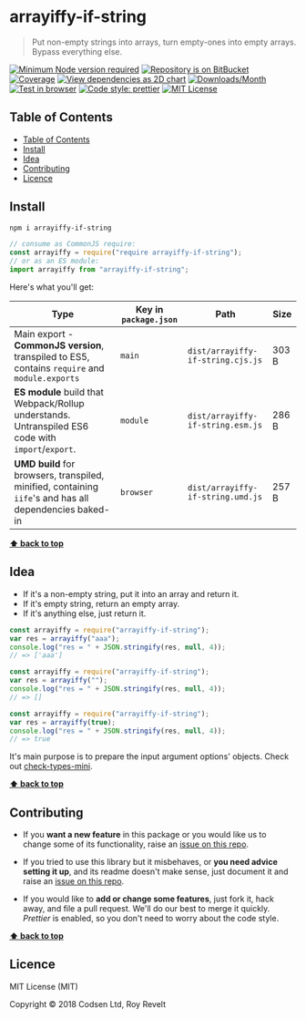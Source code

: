 # arrayiffy-if-string

> Put non-empty strings into arrays, turn empty-ones into empty arrays. Bypass everything else.

[![Minimum Node version required][node-img]][node-url]
[![Repository is on BitBucket][bitbucket-img]][bitbucket-url]
[![Coverage][cov-img]][cov-url]
[![View dependencies as 2D chart][deps2d-img]][deps2d-url]
[![Downloads/Month][downloads-img]][downloads-url]
[![Test in browser][runkit-img]][runkit-url]
[![Code style: prettier][prettier-img]][prettier-url]
[![MIT License][license-img]][license-url]

## Table of Contents

- [Table of Contents](#markdown-header-markdown-header-table-of-contents)
- [Install](#markdown-header-markdown-header-install)
- [Idea](#markdown-header-markdown-header-idea)
- [Contributing](#markdown-header-markdown-header-contributing)
- [Licence](#markdown-header-markdown-header-licence)

## Install

```bash
npm i arrayiffy-if-string
```

```js
// consume as CommonJS require:
const arrayiffy = require("require arrayiffy-if-string");
// or as an ES module:
import arrayiffy from "arrayiffy-if-string";
```

Here's what you'll get:

| Type                                                                                                    | Key in `package.json` | Path                              | Size  |
| ------------------------------------------------------------------------------------------------------- | --------------------- | --------------------------------- | ----- |
| Main export - **CommonJS version**, transpiled to ES5, contains `require` and `module.exports`          | `main`                | `dist/arrayiffy-if-string.cjs.js` | 303 B |
| **ES module** build that Webpack/Rollup understands. Untranspiled ES6 code with `import`/`export`.      | `module`              | `dist/arrayiffy-if-string.esm.js` | 286 B |
| **UMD build** for browsers, transpiled, minified, containing `iife`'s and has all dependencies baked-in | `browser`             | `dist/arrayiffy-if-string.umd.js` | 257 B |

**[⬆ back to top](#)**

## Idea

- If it's a non-empty string, put it into an array and return it.
- If it's empty string, return an empty array.
- If it's anything else, just return it.

```js
const arrayiffy = require("arrayiffy-if-string");
var res = arrayiffy("aaa");
console.log("res = " + JSON.stringify(res, null, 4));
// => ['aaa']
```

```js
const arrayiffy = require("arrayiffy-if-string");
var res = arrayiffy("");
console.log("res = " + JSON.stringify(res, null, 4));
// => []
```

```js
const arrayiffy = require("arrayiffy-if-string");
var res = arrayiffy(true);
console.log("res = " + JSON.stringify(res, null, 4));
// => true
```

It's main purpose is to prepare the input argument options' objects. Check out [check-types-mini](https://bitbucket.org/codsen/check-types-mini).

**[⬆ back to top](#)**

## Contributing

- If you **want a new feature** in this package or you would like us to change some of its functionality, raise an [issue on this repo](https://bitbucket.org/codsen/arrayiffy-if-string/issues/new).

- If you tried to use this library but it misbehaves, or **you need advice setting it up**, and its readme doesn't make sense, just document it and raise an [issue on this repo](https://bitbucket.org/codsen/arrayiffy-if-string/issues/new).

- If you would like to **add or change some features**, just fork it, hack away, and file a pull request. We'll do our best to merge it quickly. _Prettier_ is enabled, so you don't need to worry about the code style.

**[⬆ back to top](#)**

## Licence

MIT License (MIT)

Copyright © 2018 Codsen Ltd, Roy Revelt

[node-img]: https://img.shields.io/node/v/arrayiffy-if-string.svg?style=flat-square&label=works%20on%20node
[node-url]: https://www.npmjs.com/package/arrayiffy-if-string
[bitbucket-img]: https://img.shields.io/badge/repo-on%20BitBucket-brightgreen.svg?style=flat-square
[bitbucket-url]: https://bitbucket.org/codsen/arrayiffy-if-string
[cov-img]: https://coveralls.io/repos/bitbucket/codsen/arrayiffy-if-string/badge.svg?style=flat-square&branch=master
[cov-url]: https://coveralls.io/bitbucket/codsen/arrayiffy-if-string?branch=master
[deps2d-img]: https://img.shields.io/badge/deps%20in%202D-see_here-08f0fd.svg?style=flat-square
[deps2d-url]: http://npm.anvaka.com/#/view/2d/arrayiffy-if-string
[downloads-img]: https://img.shields.io/npm/dm/arrayiffy-if-string.svg?style=flat-square
[downloads-url]: https://npmcharts.com/compare/arrayiffy-if-string
[runkit-img]: https://img.shields.io/badge/runkit-test_in_browser-a853ff.svg?style=flat-square
[runkit-url]: https://npm.runkit.com/arrayiffy-if-string
[prettier-img]: https://img.shields.io/badge/code_style-prettier-ff69b4.svg?style=flat-square
[prettier-url]: https://prettier.io
[license-img]: https://img.shields.io/badge/licence-MIT-51c838.svg?style=flat-square
[license-url]: https://bitbucket.org/codsen/arrayiffy-if-string
